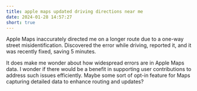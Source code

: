 ```yaml
---
title: apple maps updated driving directions near me
date: 2024-01-28 14:57:27
short: true
---
```


Apple Maps inaccurately directed me on a longer route due to a one-way street misidentification. Discovered the error while driving, reported it, and it was recently fixed, saving 5 minutes.

It does make me wonder about how widespread errors are in Apple Maps data. I wonder if there would be a benefit in supporting user contributions to address such issues efficiently. Maybe some sort of opt-in feature for Maps capturing detailed data to enhance routing and updates?
